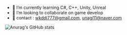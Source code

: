 - 🌱 I’m currently learning C#, C++, Unity, Unreal
- 👯 I’m looking to collaborate on game develop
- 💬 contact : wkddj777@gmail.com, unagi11@naver.com

![Anurag's GitHub stats](https://github-readme-stats.vercel.app/api?username=unagi11&count_private=true&theme=dark)
<!--

[![Top Langs](https://github-readme-stats.vercel.app/api/top-langs/?username=unagi11&layout=compact&theme=dark)](https://github.com/anuraghazra/github-readme-stats)

**unagi11/unagi11** is a ✨ _special_ ✨ repository because its `README.md` (this file) appears on your GitHub profile.

Here are some ideas to get you started:

- 🔭 I’m currently working on ...
- 🌱 I’m currently learning ...
- 👯 I’m looking to collaborate on ...
- 🤔 I’m looking for help with ...
- 💬 Ask me about ...
- 📫 How to reach me: ...
- 😄 Pronouns: ...
- ⚡ Fun fact: ...
-->
